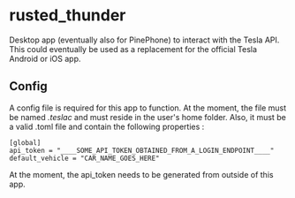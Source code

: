 # rusted_thunder
Desktop app (eventually also for PinePhone) to interact with the Tesla API. This could eventually be used as a replacement for the official Tesla Android or iOS app.

## Config
A config file is required for this app to function. At the moment, the file must be named *.teslac* and must reside in the user's home folder.
Also, it must be a valid .toml file and contain the following properties :
```
[global]
api_token = "____SOME_API_TOKEN_OBTAINED_FROM_A_LOGIN_ENDPOINT____"
default_vehicle = "CAR_NAME_GOES_HERE"
``` 
At the moment, the api_token needs to be generated from outside of this app.
